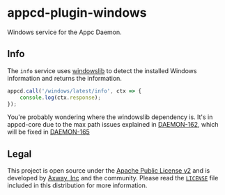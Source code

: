 # appcd-plugin-windows

Windows service for the Appc Daemon.

## Info

The `info` service uses [windowslib](https://github.com/appcelerator/windowslib) to detect the installed
Windows information and returns the information.

```js
appcd.call('/windows/latest/info', ctx => {
	console.log(ctx.response);
});
```

You're probably wondering where the windowslib dependency is. It's in appcd-core due to the max path issues explained in [DAEMON-162](https://jira.appcelerator.org/browse/DAEMON-162), which will be fixed in [DAEMON-165](https://jira.appcelerator.org/browse/DAEMON-165)

## Legal

This project is open source under the [Apache Public License v2][1] and is developed by
[Axway, Inc](http://www.axway.com/) and the community. Please read the [`LICENSE`][1] file included
in this distribution for more information.

[1]: https://github.com/appcelerator/appcd-plugin-windows/blob/master/LICENSE
